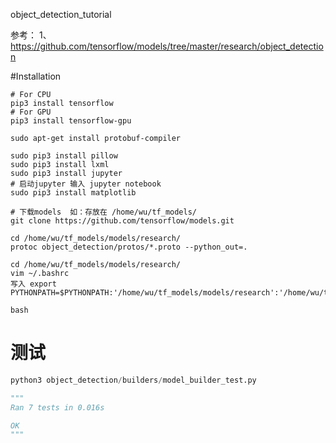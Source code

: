object_detection_tutorial

参考：
1、https://github.com/tensorflow/models/tree/master/research/object_detection

#Installation

```
# For CPU
pip3 install tensorflow
# For GPU
pip3 install tensorflow-gpu

sudo apt-get install protobuf-compiler

sudo pip3 install pillow
sudo pip3 install lxml
sudo pip3 install jupyter
# 启动jupyter 输入 jupyter notebook
sudo pip3 install matplotlib

# 下载models  如：存放在 /home/wu/tf_models/
git clone https://github.com/tensorflow/models.git

cd /home/wu/tf_models/models/research/
protoc object_detection/protos/*.proto --python_out=.

cd /home/wu/tf_models/models/research/
vim ~/.bashrc 
写入 export PYTHONPATH=$PYTHONPATH:'/home/wu/tf_models/models/research':'/home/wu/tf_models/models/research/slim'

bash
```

# 测试

```python
python3 object_detection/builders/model_builder_test.py

"""
Ran 7 tests in 0.016s

OK
"""
```

